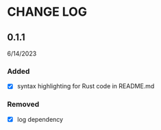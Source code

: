 # CHANGE LOG

## 0.1.1
6/14/2023
### Added
- [x] syntax highlighting for Rust code in README.md
### Removed
- [x] log dependency
